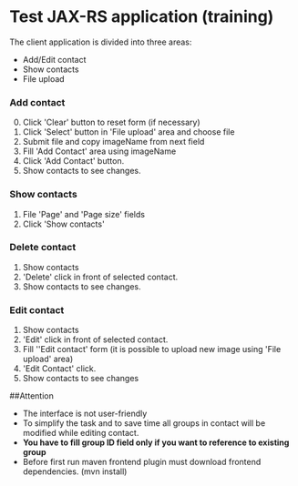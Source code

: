# Test JAX-RS application (training)

The client application is divided into three areas:

* Add/Edit contact
* Show contacts
* File upload

### Add contact

0. Click 'Clear' button to reset form (if necessary)
1. Click 'Select' button in 'File upload' area and choose file
2. Submit file and copy imageName from next field
3. Fill 'Add Contact' area using imageName
4. Click 'Add Contact' button.
5. Show contacts to see changes.

### Show contacts

1. File 'Page' and 'Page size' fields
2. Click 'Show contacts'

### Delete contact

1. Show contacts
2. 'Delete' click in front of selected contact.
3. Show contacts to see changes.

### Edit contact

1. Show contacts
2. 'Edit' click in front of selected contact.
3. Fill ''Edit contact' form (it is possible to upload new image using 'File upload' area)
4. 'Edit Contact' click.
5. Show contacts to see changes

##Attention

* The interface is not user-friendly
* To simplify the task and to save time all groups in contact will be modified
while editing contact.
* **You have to fill group ID field only if you want to reference to existing group**
* Before first run maven frontend plugin must download frontend dependencies. (mvn install)